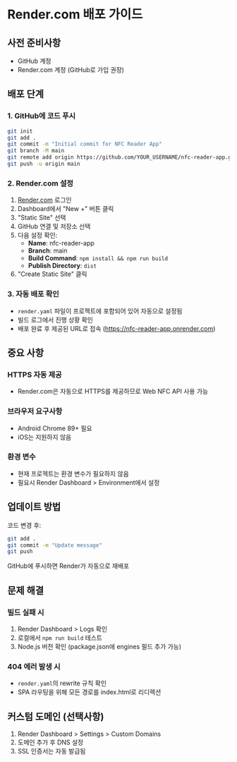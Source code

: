 # Render.com 배포 가이드

## 사전 준비사항
- GitHub 계정
- Render.com 계정 (GitHub로 가입 권장)

## 배포 단계

### 1. GitHub에 코드 푸시
```bash
git init
git add .
git commit -m "Initial commit for NFC Reader App"
git branch -M main
git remote add origin https://github.com/YOUR_USERNAME/nfc-reader-app.git
git push -u origin main
```

### 2. Render.com 설정

1. [Render.com](https://render.com) 로그인
2. Dashboard에서 "New +" 버튼 클릭
3. "Static Site" 선택
4. GitHub 연결 및 저장소 선택
5. 다음 설정 확인:
   - **Name**: nfc-reader-app
   - **Branch**: main
   - **Build Command**: `npm install && npm run build`
   - **Publish Directory**: `dist`
6. "Create Static Site" 클릭

### 3. 자동 배포 확인

- `render.yaml` 파일이 프로젝트에 포함되어 있어 자동으로 설정됨
- 빌드 로그에서 진행 상황 확인
- 배포 완료 후 제공된 URL로 접속 (https://nfc-reader-app.onrender.com)

## 중요 사항

### HTTPS 자동 제공
- Render.com은 자동으로 HTTPS를 제공하므로 Web NFC API 사용 가능

### 브라우저 요구사항
- Android Chrome 89+ 필요
- iOS는 지원하지 않음

### 환경 변수
- 현재 프로젝트는 환경 변수가 필요하지 않음
- 필요시 Render Dashboard > Environment에서 설정

## 업데이트 방법

코드 변경 후:
```bash
git add .
git commit -m "Update message"
git push
```

GitHub에 푸시하면 Render가 자동으로 재배포

## 문제 해결

### 빌드 실패 시
1. Render Dashboard > Logs 확인
2. 로컬에서 `npm run build` 테스트
3. Node.js 버전 확인 (package.json에 engines 필드 추가 가능)

### 404 에러 발생 시
- `render.yaml`의 rewrite 규칙 확인
- SPA 라우팅을 위해 모든 경로를 index.html로 리디렉션

## 커스텀 도메인 (선택사항)

1. Render Dashboard > Settings > Custom Domains
2. 도메인 추가 후 DNS 설정
3. SSL 인증서는 자동 발급됨